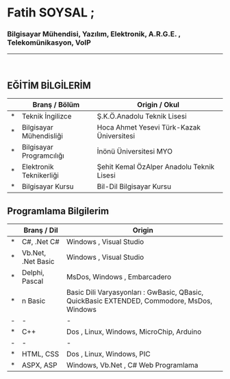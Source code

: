 # **Fatih SOYSAL** ; 
### **Bilgisayar Mühendisi, Yazılım, Elektronik, A.R.G.E. , Telekomünikasyon, VoIP**

---

<br>

## **EĞİTİM BİLGİLERİM**

|   | Branş / Bölüm | Origin / Okul |
| - | - | - |
| * | Teknik İngilizce | Ş.K.Ö.Anadolu Teknik Lisesi |
| * | Bilgisayar Mühendisliği | Hoca Ahmet Yesevi Türk-Kazak Üniversitesi |
| * | Bilgisayar Programcılığı | İnönü Üniversitesi MYO |
| * | Elektronik Teknikerliği | Şehit Kemal ÖzAlper Anadolu Teknik Lisesi |
| * | Bilgisayar Kursu | Bil-Dil Bilgisayar Kursu  |


## **Programlama Bilgilerim**
|   | Branş / Dil | Origin  |
| - | - | - |
| * | C#, .Net C# | Windows , Visual Studio |
| * | Vb.Net, .Net Basic | Windows , Visual Studio |
| * | Delphi, Pascal | MsDos, Windows , Embarcadero |
| * | n Basic | Basic Dili Varyasyonları : GwBasic, QBasic, QuickBasic EXTENDED, Commodore, MsDos, Windows  |
| - | - | - |
| * | C++ | Dos , Linux, Windows, MicroChip, Arduino |
| - | - | - |
| * | HTML, CSS | Dos , Linux, Windows, PIC |
| * | ASPX, ASP | Windows, Vb.Net , C# Web Programlama |

